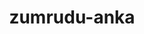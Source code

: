 ---
title: zumrudu-anka
github: https://github.com/zumrudu-anka
mode: dark
transition: 1.8s
score: 39.3
archetype:
- Little Bit of Everything
---